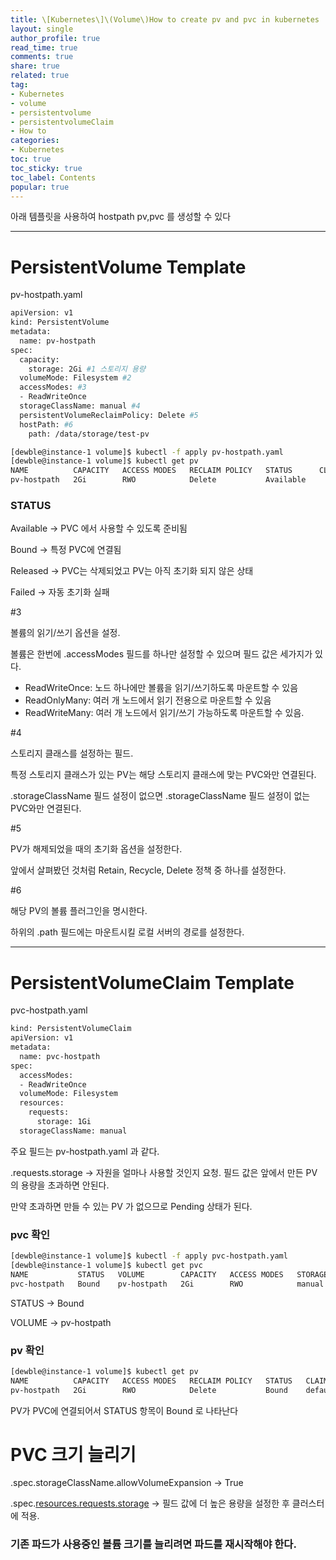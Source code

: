 ```yaml
---
title: \[Kubernetes\]\(Volume\)How to create pv and pvc in kubernetes
layout: single
author_profile: true
read_time: true
comments: true
share: true
related: true
tag:
- Kubernetes
- volume
- persistentvolume
- persistentvolumeClaim
- How to
categories:
- Kubernetes
toc: true
toc_sticky: true
toc_label: Contents
popular: true
---
```

아래 템플릿을 사용하여 hostpath pv,pvc 를 생성할 수 있다

---

# PersistentVolume Template

pv-hostpath.yaml

```bash
apiVersion: v1
kind: PersistentVolume
metadata:
  name: pv-hostpath
spec:
  capacity:
    storage: 2Gi #1 스토리지 용량
  volumeMode: Filesystem #2 
  accessModes: #3
  - ReadWriteOnce
  storageClassName: manual #4
  persistentVolumeReclaimPolicy: Delete #5
  hostPath: #6
    path: /data/storage/test-pv
```

```bash
[dewble@instance-1 volume]$ kubectl -f apply pv-hostpath.yaml
[dewble@instance-1 volume]$ kubectl get pv
NAME          CAPACITY   ACCESS MODES   RECLAIM POLICY   STATUS      CLAIM   STORAGECLASS   REASON   AGE
pv-hostpath   2Gi        RWO            Delete           Available           manual                  7s
```

### STATUS

Available → PVC 에서 사용할 수 있도록 준비됨

Bound → 특정 PVC에 연결됨

Released → PVC는 삭제되었고 PV는 아직 초기화 되지 않은 상태

Failed → 자동 초기화 실패

#3 

볼륨의 읽기/쓰기 옵션을 설정.

볼륨은 한번에 .accessModes 필드를 하나만 설정할 수 있으며 필드 값은 세가지가 있다.

- ReadWriteOnce: 노드 하나에만 볼륨을 읽기/쓰기하도록 마운트할 수 있음
- ReadOnlyMany: 여러 개 노드에서 읽기 전용으로 마운트할 수 있음
- ReadWriteMany: 여러 개 노드에서 읽기/쓰기 가능하도록 마운트할 수 있음.

#4

스토리지 클래스를 설정하는 필드.

특정  스토리지 클래스가 있는 PV는 해당 스토리지 클래스에 맞는 PVC와만 연결된다.

.storageClassName 필드 설정이 없으면 .storageClassName 필드 설정이 없는 PVC와만 연결된다.

#5

PV가 해제되었을 때의 초기화 옵션을 설정한다.

앞에서 살펴봤던 것처럼 Retain, Recycle, Delete 정책 중 하나를 설정한다.

#6

해당 PV의 볼륨 플러그인을 명시한다.

하위의 .path 필드에는 마운트시킬 로컬 서버의 경로를 설정한다.

---

# PersistentVolumeClaim Template

pvc-hostpath.yaml

```bash
kind: PersistentVolumeClaim
apiVersion: v1
metadata:
  name: pvc-hostpath
spec:
  accessModes:
  - ReadWriteOnce
  volumeMode: Filesystem
  resources:
    requests:
      storage: 1Gi
  storageClassName: manual
```

주요 필드는 pv-hostpath.yaml 과 같다.

.requests.storage → 자원을 얼마나 사용할 것인지 요청. 필드 값은 앞에서 만든 PV의 용량을 초과하면 안된다.

만약 초과하면 만들 수 있는 PV 가 없으므로 Pending 상태가 된다.

### pvc 확인

```bash
[dewble@instance-1 volume]$ kubectl -f apply pvc-hostpath.yaml
[dewble@instance-1 volume]$ kubectl get pvc
NAME           STATUS   VOLUME        CAPACITY   ACCESS MODES   STORAGECLASS   AGE
pvc-hostpath   Bound    pv-hostpath   2Gi        RWO            manual         2m11s
```

STATUS → Bound

VOLUME → pv-hostpath

### pv 확인

```bash
[dewble@instance-1 volume]$ kubectl get pv
NAME          CAPACITY   ACCESS MODES   RECLAIM POLICY   STATUS   CLAIM                  STORAGECLASS   REASON   AGE
pv-hostpath   2Gi        RWO            Delete           Bound    default/pvc-hostpath   manual                  5h7m
```

PV가 PVC에 연결되어서 STATUS 항목이 Bound 로 나타난다

# PVC 크기 늘리기

.spec.storageClassName.allowVolumeExpansion → True

.spec.[resources.requests.storage](http://resources.requests.storage) → 필드 값에 더 높은 용량을 설정한 후 클러스터에 적용.

### 기존 파드가 사용중인 볼륨 크기를 늘리려면 파드를 재시작해야 한다.
